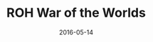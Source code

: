 ---
title: ROH War of the Worlds

location: Terminal 5, New York City, NY
date: 2016-05-14
cagematch: https://www.cagematch.net/?id=1&nr=146489

photos:

videos:

tweets:
  - https://twitter.com/thomasABoyt/status/731620977851928576
  - https://twitter.com/thomasABoyt/status/731625158146990080
  - https://twitter.com/thomasABoyt/status/731671296510136320
  - https://twitter.com/thomasABoyt/status/731671487216812032
---